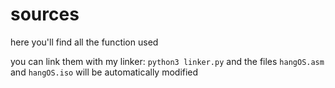 # sources

here you'll find all the function used

you can link them with my linker: ```python3 linker.py``` and the files `hangOS.asm` and `hangOS.iso` will be automatically modified
